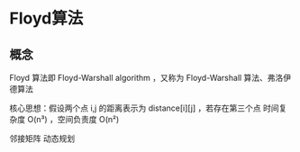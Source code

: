 # Floyd算法

## 概念
Floyd 算法即 Floyd-Warshall algorithm ，又称为 Floyd-Warshall 算法、弗洛伊德算法

核心思想：假设两个点 i,j 的距离表示为 distance[i][j] ，若存在第三个点
时间复杂度 O(n³) ，空间负责度 O(n²)

邻接矩阵 动态规划
